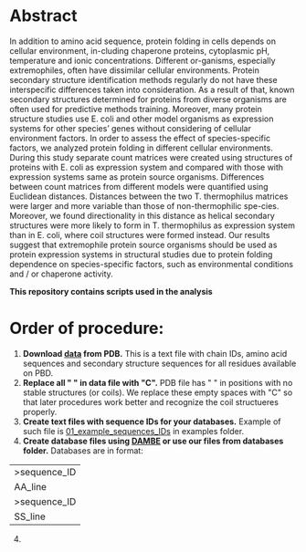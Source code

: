 # Abstract

In addition to amino acid sequence, protein folding in cells depends on cellular environment, in-cluding chaperone proteins, cytoplasmic pH, temperature and ionic concentrations. Different or-ganisms, especially extremophiles, often have dissimilar cellular environments. Protein secondary structure identification methods regularly do not have these interspecific differences taken into consideration. As a result of that, known secondary structures determined for proteins from diverse organisms are often used for predictive methods training. Moreover, many protein structure studies use E. coli and other model organisms as expression systems for other species’ genes without considering of cellular environment factors. In order to assess the effect of species-specific factors, we analyzed protein folding in different cellular environments. During this study separate count matrices were created using structures of proteins with E. coli as expression system and compared with those with expression systems same as protein source organisms. Differences between count matrices from different models were quantified using Euclidean distances. Distances between the two T. thermophilus matrices were larger and more variable than those of non-thermophilic spe-cies. Moreover, we found directionality in this distance as helical secondary structures were more likely to form in T. thermophilus as expression system than in E. coli, where coil structures were formed instead. Our results suggest that extremophile protein source organisms should be used as protein expression systems in structural studies due to protein folding dependence on species-specific factors, such as environmental conditions and / or chaperone activity.

**This repository contains scripts used in the analysis**

# Order of procedure:
1) **Download [data](https://cdn.rcsb.org/etl/kabschSander/ss.txt.gz) from PDB.** This is a text file with chain IDs, amino acid sequences and secondary structure sequences for all residues available on PBD.
2) **Replace all " " in data file with "C".** PDB file has " " in positions with no stable structures (or coils). We replace these empty spaces with "C" so that later procedures work better and recognize the coil structueres properly.
3) **Create text files with sequence IDs for your databases.** Example of such file is [01_example_sequences_IDs](examples/01_example_sequences_IDs.txt) in examples folder.
4) **Create database files using [DAMBE](http://dambe.bio.uottawa.ca/DAMBE/dambe.aspx) or use our files from databases folder.** Databases are in format:

|     |
| --- |
| >sequence_ID |
| AA_line |
| >sequence_ID |
| SS_line |

4) 
